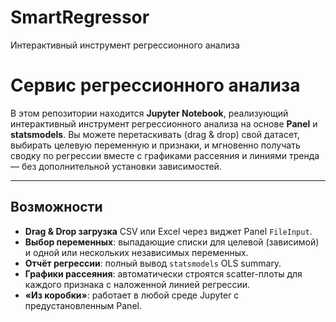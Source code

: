 # SmartRegressor
Интерактивный инструмент регрессионного анализа
#  Сервис регрессионного анализа

В этом репозитории находится **Jupyter Notebook**, реализующий интерактивный инструмент регрессионного анализа на основе **Panel** и **statsmodels**. Вы можете перетаскивать (drag & drop) свой датасет, выбирать целевую переменную и признаки, и мгновенно получать сводку по регрессии вместе с графиками рассеяния и линиями тренда — без дополнительной установки зависимостей.

---

##  Возможности

- **Drag & Drop загрузка** CSV или Excel через виджет Panel `FileInput`.  
- **Выбор переменных**: выпадающие списки для целевой (зависимой) и одной или нескольких независимых переменных.  
- **Отчёт регрессии**: полный вывод `statsmodels` OLS summary.  
- **Графики рассеяния**: автоматически строятся scatter-плоты для каждого признака с наложенной линией регрессии.  
- **«Из коробки»**: работает в любой среде Jupyter с предустановленным Panel.
